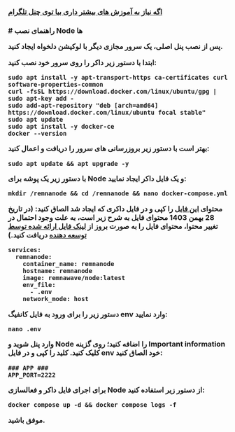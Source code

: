 <h3>
<a href="https://t.me/freakxray">اگه نیاز به آموزش های بیشتر داری بیا توی چنل تلگرام</a>
<h3>
# راهنمای نصب Node ها

پس از نصب پنل اصلی، یک سرور مجازی دیگر با لوکیشن دلخواه ایجاد کنید.

ابتدا با دستور زیر داکر را روی سرور خود نصب کنید:
```
sudo apt install -y apt-transport-https ca-certificates curl software-properties-common
curl -fsSL https://download.docker.com/linux/ubuntu/gpg | sudo apt-key add -
sudo add-apt-repository "deb [arch=amd64] https://download.docker.com/linux/ubuntu focal stable"
sudo apt update
sudo apt install -y docker-ce
docker --version
```

بهتر است با دستور زیر بروزرسانی های سرور را دریافت و اعمال کنید:
```
sudo apt update && apt upgrade -y
```

با دستور زیر یک پوشه برای Node و یک فایل داکر ایجاد نمایید:

```
mkdir /remnanode && cd /remnanode && nano docker-compose.yml
```

محتوای <a href="https://raw.githubusercontent.com/remnawave/node/refs/heads/main/docker-compose-prod.yml">این فایل</a> را کپی و در فایل داکری که ایجاد شد الصاق کنید: (در تاریخ 28 بهمن 1403 محتوای فایل به شرح زیر است، به علت وجود احتمال در تغییر محتوا، محتوای فایل را به صورت بروز از <a href="https://raw.githubusercontent.com/remnawave/node/refs/heads/main/docker-compose-prod.yml">لینک فایل ارائه شده توسط توسعه دهنده</a> دریافت کنید.)
```
services:
  remnanode:
    container_name: remnanode
    hostname: remnanode
    image: remnawave/node:latest
    env_file:
      - .env
    network_mode: host
```

دستور زیر را برای ورود به فایل کانفیگ env وارد نمایید:
```
nano .env
```
وارد پنل شوید و Node را اضافه کنید؛ روی گزینه Important information کلیک کنید. کلید را کپی و در فایل env خود الصاق کنید:
```
### APP ###
APP_PORT=2222
```

برای اجرای فایل داکر و فعالسازی Node از دستور زیر استفاده کنید:
```
docker compose up -d && docker compose logs -f
```

موفق باشید.
